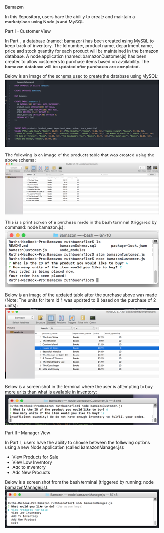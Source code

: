 Bamazon

In this Repository, users have the ability to create and maintain a marketplace using Node.js and MySQL.

Part I - Customer View

In Part I, a database (named: bamazon) has been created using MySQL to keep track of inventory.  The Id number, product name, department name, price and stock quantity for each product will be maintained in the bamazon database.  A node application (named: bamazonCustomer.js) has been created to allow customers to purchase items based on availability.  The bamazon database will be updated after purchases are completed.

Below is an image of the schema used to create the database using MySQL:
![Bamazon SQL Schema Image](images/schema.png)

The following is an image of the products table that was created using the above schema:
![Bamazon Products Table - after initial creation](images/tableBefore.png)

This is a print screen of a purchase made in the bash terminal (triggered by command: node bamazon.js):
![Bamazon Iniital Purchase](images/initialPurchase.png)

Below is an image of the updated table after the purchase above was made (Note: The units for Item id 4 was updated to 8 based on the purchase of 2 units):
![Bamazon Products Table - after purchase](images/tableAfter.png)

Below is a screen shot in the terminal where the user is attempting to buy more units than what is available in inventory:
![Bamazon Purchase - quantity not available](images/purchaseError.png)

Part II - Manager View

In Part II, users have the ability to choose between the following options using a new Node application (called bamazonManager.js):

* View Products for Sale
* View Low Inventory
* Add to Inventory
* Add New Products

Below is a screen shot from the bash terminal (triggered by running: node bamazonManager.js):
![bamazon Manager command line screen shot](images/partII.png)

